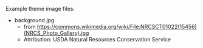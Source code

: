 Example theme image files:

- background.jpg
  - from https://commons.wikimedia.org/wiki/File:NRCSCT01022(15456)(NRCS_Photo_Gallery).jpg
  - Attribution: USDA Natural Resources Conservation Service
